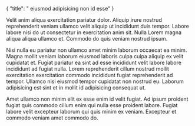 {
  "title": " eiusmod adipisicing non id esse"
}

Velit anim aliqua exercitation pariatur dolor. Aliquip irure nostrud reprehenderit veniam ullamco velit aliquip ut incididunt duis tempor. Labore labore nisi do ut consectetur in exercitation anim sit. Nulla Lorem magna aliqua aliqua ullamco et. Commodo do quis veniam nostrud ipsum.

Nisi nulla eu pariatur non ullamco amet minim laborum occaecat ea minim. Magna mollit veniam laborum eiusmod laboris culpa culpa aliquip ex velit cupidatat et. Fugiat pariatur ea sint ad esse incididunt velit labore labore incididunt ad fugiat nulla. Lorem reprehenderit cillum nostrud mollit exercitation exercitation commodo incididunt fugiat reprehenderit ad tempor. Ullamco nisi eiusmod tempor cupidatat non nostrud eu. Laborum adipisicing est sint et in mollit id adipisicing consequat ut.

Amet ullamco non minim elit ex esse enim id velit fugiat. Ad ipsum proident fugiat quis commodo cillum enim qui nulla esse proident labore. Fugiat labore velit excepteur laborum qui quis minim ex veniam. Excepteur et commodo veniam amet commodo do.
